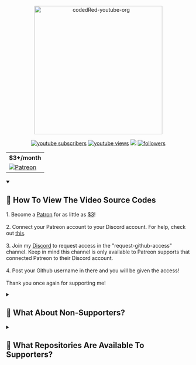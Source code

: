 <p align="center">
  <a href="https://github.com/CodedRedYT"><img width="350" src="https://imgur.com/iejLDz7.png" alt="codedRed-youtube-org"></a> 
</p>
<p align="center">
      <a href="https://www.youtube.com/c/codedred?sub_confirmation=1">
         <img alt="youtube subscribers" title="Subscribe to my YouTube channel" src="https://custom-icon-badges.demolab.com/youtube/channel/subscribers/UC_kPUW3XPrCCRT9a4Pnf1Tg?color=%23E05D44&label=SUBSCRIBE&logo=video&logoColor=white&style=for-the-badge&labelColor=CE4630"/></a> 
      <a href="https://www.youtube.com/c/codedred">
         <img alt="youtube views" title="YouTube views" src="https://custom-icon-badges.demolab.com/youtube/channel/views/UC_kPUW3XPrCCRT9a4Pnf1Tg?color=%23E1AD0E&logo=eye&logoColor=white&style=for-the-badge&labelColor=C79600"/></a> 
   <a href="https://discord.gg/gqwtqX3" alt="Discord" title="CodedRed's Discussion & Support Server">
    <img src="https://img.shields.io/discord/365315337240969226?color=7289DA&logo=discord&logoColor=white&style=for-the-badge"/></a>
      <a href="https://github.com/CodedRedGIT?tab=followers">
         <img alt="followers" title="Follow me on Github" src="https://custom-icon-badges.demolab.com/github/followers/CodedRedGit?color=236ad3&labelColor=1155ba&style=for-the-badge&logo=person-add&label=Follow&logoColor=white"/></a>
</p>

  <table align="center">
    <tr>
      <th>$3+/month</th>
    </tr>
    <tr>
      <td>
        <a href="https://www.patreon.com/codedred?fan_landing=true&view_as=public"><img src="https://custom-icon-badges.demolab.com/badge/-patreon-D90368?style=for-the-badge&logo=mention" alt="Patreon" /></a>
      </td>
    </tr>
  </table>
  


<details open>
  <summary><h2>🔎 How To View The Video Source Codes</h2></summary>
  <p> 
    1. Become a <a href="https://www.patreon.com/codedred?fan_landing=true&view_as=public">Patron</a> for as little as <a href="https://www.amazon.com/under-3/s?k=items+under+%243"> $3</a>! 
  <br> <br>
    2. Connect your Patreon account to your Discord account. For help, check out <a href="https://support.patreon.com/hc/en-us/articles/212052266-How-do-I-connect-Discord-to-Patreon-Patron-">this</a>.
  <br> <br>
    3.  Join my <a href="https://discord.gg/gqwtqX3">Discord</a> to request access in the "request-github-access" channel. Keep in mind this channel is only available to Patreon supports that connected Patreon to their Discord account.
    <br> <br>
  4. Post your Github username in there and you will be given the access!
    <br><br>
    Thank you once again for supporting me!
  </p>
</details>

<details closed>
  <summary><h2>🎁 What About Non-Supporters?</h2></summary>
  Currently, you can only view the Youtube video tutorial source code through a Patreon Subscription. However, I will be posting free content here soon! Keep your eye out for it!
</details>

<details closed>
  <summary><h2>💌 What Repositories Are Available To Supporters?</h2></summary>
  Depending on the support status you will recieve access to certain repos. <br>
  <img src="https://imgur.com/7CD6QgH.png">

</details>
